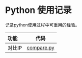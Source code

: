 Python 使用记录
=============

记录python使用过程中可重用的经验。

| **功能** | **代码** |
| :--- | :---: |
| 对比IP | [compare.py](https://github.com/kangxiaoning/python/blob/master/scripts/compare.py)|
